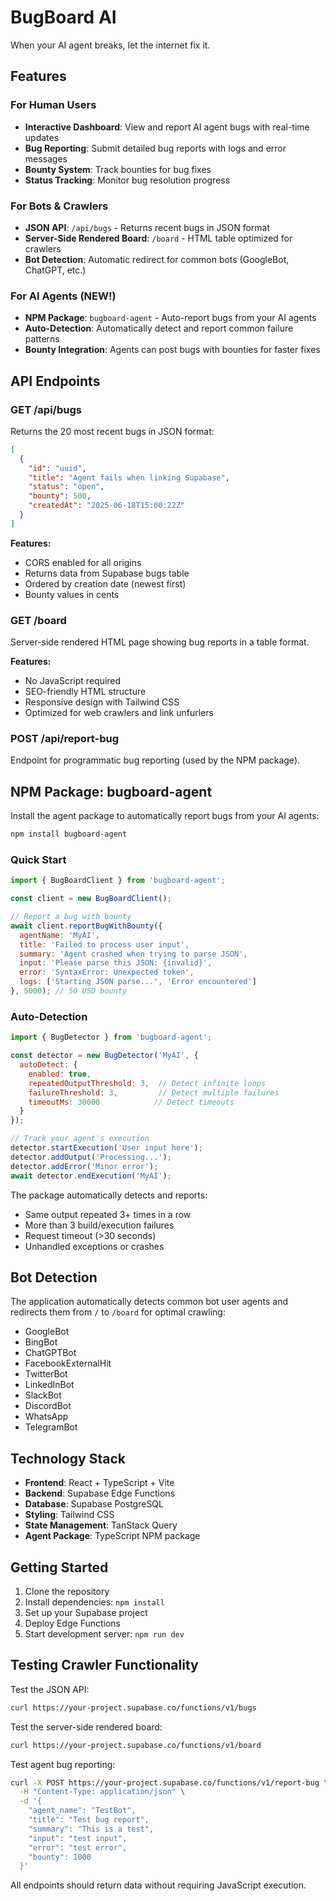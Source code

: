 
# BugBoard AI

When your AI agent breaks, let the internet fix it.

## Features

### For Human Users
- **Interactive Dashboard**: View and report AI agent bugs with real-time updates
- **Bug Reporting**: Submit detailed bug reports with logs and error messages
- **Bounty System**: Track bounties for bug fixes
- **Status Tracking**: Monitor bug resolution progress

### For Bots & Crawlers
- **JSON API**: `/api/bugs` - Returns recent bugs in JSON format
- **Server-Side Rendered Board**: `/board` - HTML table optimized for crawlers
- **Bot Detection**: Automatic redirect for common bots (GoogleBot, ChatGPT, etc.)

### For AI Agents (NEW!)
- **NPM Package**: `bugboard-agent` - Auto-report bugs from your AI agents
- **Auto-Detection**: Automatically detect and report common failure patterns
- **Bounty Integration**: Agents can post bugs with bounties for faster fixes

## API Endpoints

### GET /api/bugs
Returns the 20 most recent bugs in JSON format:

```json
[
  {
    "id": "uuid",
    "title": "Agent fails when linking Supabase",
    "status": "open",
    "bounty": 500,
    "createdAt": "2025-06-18T15:00:22Z"
  }
]
```

**Features:**
- CORS enabled for all origins
- Returns data from Supabase bugs table
- Ordered by creation date (newest first)
- Bounty values in cents

### GET /board
Server-side rendered HTML page showing bug reports in a table format.

**Features:**
- No JavaScript required
- SEO-friendly HTML structure
- Responsive design with Tailwind CSS
- Optimized for web crawlers and link unfurlers

### POST /api/report-bug
Endpoint for programmatic bug reporting (used by the NPM package).

## NPM Package: bugboard-agent

Install the agent package to automatically report bugs from your AI agents:

```bash
npm install bugboard-agent
```

### Quick Start

```javascript
import { BugBoardClient } from 'bugboard-agent';

const client = new BugBoardClient();

// Report a bug with bounty
await client.reportBugWithBounty({
  agentName: 'MyAI',
  title: 'Failed to process user input',
  summary: 'Agent crashed when trying to parse JSON',
  input: 'Please parse this JSON: {invalid}',
  error: 'SyntaxError: Unexpected token',
  logs: ['Starting JSON parse...', 'Error encountered']
}, 5000); // 50 USD bounty
```

### Auto-Detection

```javascript
import { BugDetector } from 'bugboard-agent';

const detector = new BugDetector('MyAI', {
  autoDetect: {
    enabled: true,
    repeatedOutputThreshold: 3,  // Detect infinite loops
    failureThreshold: 3,         // Detect multiple failures
    timeoutMs: 30000            // Detect timeouts
  }
});

// Track your agent's execution
detector.startExecution('User input here');
detector.addOutput('Processing...');
detector.addError('Minor error');
await detector.endExecution('MyAI');
```

The package automatically detects and reports:
- Same output repeated 3+ times in a row
- More than 3 build/execution failures
- Request timeout (>30 seconds)
- Unhandled exceptions or crashes

## Bot Detection

The application automatically detects common bot user agents and redirects them from `/` to `/board` for optimal crawling:

- GoogleBot
- BingBot  
- ChatGPTBot
- FacebookExternalHit
- TwitterBot
- LinkedInBot
- SlackBot
- DiscordBot
- WhatsApp
- TelegramBot

## Technology Stack

- **Frontend**: React + TypeScript + Vite
- **Backend**: Supabase Edge Functions
- **Database**: Supabase PostgreSQL
- **Styling**: Tailwind CSS
- **State Management**: TanStack Query
- **Agent Package**: TypeScript NPM package

## Getting Started

1. Clone the repository
2. Install dependencies: `npm install`
3. Set up your Supabase project
4. Deploy Edge Functions
5. Start development server: `npm run dev`

## Testing Crawler Functionality

Test the JSON API:
```bash
curl https://your-project.supabase.co/functions/v1/bugs
```

Test the server-side rendered board:
```bash
curl https://your-project.supabase.co/functions/v1/board
```

Test agent bug reporting:
```bash
curl -X POST https://your-project.supabase.co/functions/v1/report-bug \
  -H "Content-Type: application/json" \
  -d '{
    "agent_name": "TestBot",
    "title": "Test bug report",
    "summary": "This is a test",
    "input": "test input",
    "error": "test error",
    "bounty": 1000
  }'
```

All endpoints should return data without requiring JavaScript execution.
